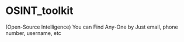 # OSINT_toolkit
(Open-Source Intelligence)
You can Find Any-One by Just email, phone number, username, etc
